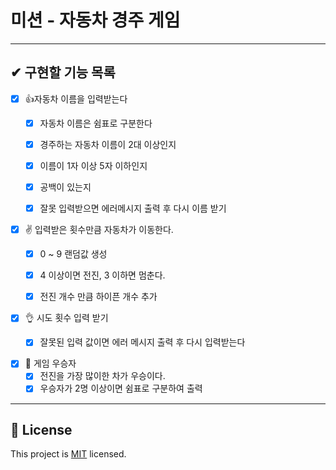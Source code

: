 # 미션 - 자동차 경주 게임

---
## ✔ 구현할 기능 목록

- [X] 👍자동차 이름을 입력받는다
    - [X] 자동차 이름은 쉼표로 구분한다
    - [X] 경주하는 자동차 이름이 2대 이상인지
    - [X] 이름이 1자 이상 5자 이하인지
    - [X] 공백이 있는지
    - [X] 잘못 입력받으면 에러메시지 출력 후 다시 이름 받기

 
- [X] ✌ 입력받은 횟수만큼 자동차가 이동한다.
  - [X] 0 ~ 9 랜덤값 생성
  - [X] 4 이상이면 전진, 3 이하면 멈춘다.
  - [X] 전진 개수 만큼 하이픈 개수 추가


- [X] 👌 시도 횟수 입력 받기
    - [X] 잘못된 입력 값이면 에러 메시지 출력 후 다시 입력받는다


- [X] 🖖 게임 우승자
    - [X] 전진을 가장 많이한 차가 우승이다.
    - [X] 우승자가 2명 이상이면 쉼표로 구분하여 출력

---

## 📝 License

This project is [MIT](https://github.com/woowacourse/java-baseball-precourse/blob/master/LICENSE) licensed.
